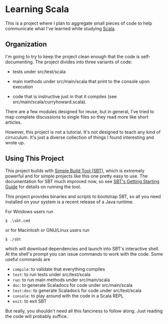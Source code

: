 Learning Scala
==============

This is a project where I plan to aggregate small pieces of code to help
communicate what I've learned while studying [Scala](http://scala-lang.org).


Organization
------------

I'm going to try to keep the project clean enough that the code is
self-documenting.  The project divides into three variants of code:

* tests under src/test/scala

* main methods under src/main/scala that print to the console upon execution

* code that is instructive just in that it compiles (see
  src/main/scala/curryhoward.scala).

There are a few modules designed for reuse, but in general, I've tried to map
complete discussions to single files so they read more like short articles.

However, this project is not a tutorial.  It's not designed to teach any kind
of cirruculum.  It's just a diverse collection of things I found interesting
and wrote up.


Using This Project
------------------

This project builds with [Simple Build Tool (SBT)](http://www.scala-sbt.org),
which is extremely powerful and for simple projects like this one pretty easy
to use.  The documentation for SBT much improved now, so see [SBT's Getting
Starting Guide](http://www.scala-sbt.org/release/docs/Getting-Started)
for details on running the tool.

This project provides binaries and scripts to bootstrap SBT, so all you need
installed on your system is a recent release of a Java runtime.

For Windows users run

    $ .\sbt.cmd

or for Macintosh or GNU/Linux users run

    $ ./sbt

which will download dependencies and launch into SBT's interactive shell.  At
the shell's prompt you can issue commands to work with the code.  Some useful
commands are

* `compile`:  to validate that everything compiles
* `test`:  to run tests under src/test/scala
* `run`:  to run main methods under src/main/scala
* `doc`:  to generate Scaladocs for code under src/main/scala
* `test:doc`:  to generate Scaladocs for code under src/test/scala
* `console`:  to play around with the code in a Scala REPL
* `exit`:  to exit SBT

But really, you shouldn't need all this fanciness to follow along.  Just
reading the code will probably suffice.
